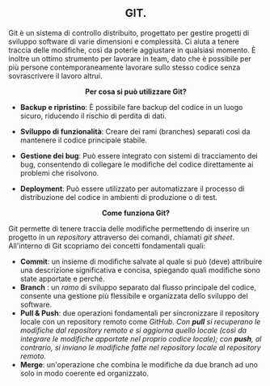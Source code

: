 <!-- @format -->

 <h2 align="center"> <strong> GIT. </strong> </h2>

Git è un sistema di controllo distribuito, progettato per gestire progetti di sviluppo software di varie dimensioni e complessità. Ci aiuta a tenere traccia delle modifiche, così da poterle aggiustare in qualsiasi momento. È inoltre un ottimo strumento per lavorare in team, dato che è possibile per più persone contemporaneamente lavorare sullo stesso codice senza sovrascrivere il lavoro altrui.

<p align="center"><strong>Per cosa si può utilizzare Git?</strong></p>

- **Backup e ripristino**: È possibile fare backup del codice in un luogo sicuro, riducendo il rischio di perdita di dati.

- **Sviluppo di funzionalità**: Creare dei rami (branches) separati così da mantenere il codice principale stabile.

- **Gestione dei bug**: Può essere integrato con sistemi di tracciamento dei bug, consentendo di collegare le modifiche del codice direttamente ai problemi che risolvono.

- **Deployment**: Può essere utilizzato per automatizzare il processo di distribuzione del codice in ambienti di produzione o di test.

<p align="center"><strong>Come funziona Git?</strong></p>

Git permette di tenere traccia delle modifiche permettendo di inserire un progetto in un _repository_ attraverso dei comandi, chiamati _git sheet_.
All'interno di Git scopriamo dei concetti fondamentali quali:

- **Commit**: un insieme di modifiche salvate al quale si può (deve) attribuire una descrizione significativa e concisa, spiegando quali modifiche sono state apportate e perché.
- **Branch** : un _ramo_ di sviluppo separato dal flusso principale del codice, consente una gestione più flessibile e organizzata dello sviluppo del software.
- **Pull & Push**: due operazioni fondamentali per sincronizzare il repository locale con un repository remoto come _GitHub_.
  _Con **pull** si recuperano le modifiche dal repository remoto e si aggiorna quello locale (così da integrare le modifiche apportate nel proprio codice locale); con **push**, al contrario, si inviano le modifiche fatte nel repository locale al repository remoto._
- **Merge**: un'operazione che combina le modifiche da due branch ad uno solo in modo coerente ed organizzato.
